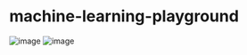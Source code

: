 # machine-learning-playground
![image](https://github.com/ahmadelmalah/machine-learning-playground/assets/5770889/ddbf9af5-6e04-4ca7-bfd0-97dad6b4073b)
![image](https://github.com/ahmadelmalah/machine-learning-playground/assets/5770889/1ed75d3c-b644-452d-8ad6-80223a28ceec)

